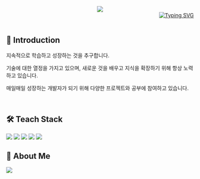 <div align="center">
  <img src="https://capsule-render.vercel.app/api?type=waving&color=6d9886&width=100&height=80&section=header&text=&animation=twinkling" />
  <div align="right">
    <a href="https://git.io/typing-svg">
      <img src="https://readme-typing-svg.demolab.com?font=Carter+One&size=60&pause=1000&color=6D9886&width=600&height=100&lines=Hello+I'm+Sieun+%F0%9F%91%8B%F0%9F%8F%BB" alt="Typing SVG" />
    </a>
  </div>
</div>

<br>

<h2>🐥 Introduction</h2>
<p>지속적으로 학습하고 성장하는 것을 추구합니다.</p>
<p>기술에 대한 열정을 가지고 있으며, 새로운 것을 배우고 지식을 확장하기 위해 항상 노력하고 있습니다.</p>
<p>매일매일 성장하는 개발자가 되기 위해 다양한 프로젝트와 공부에 참여하고 있습니다. </p>

<br>

<h2>🛠️ Teach Stack</h2>
<span>
<img src="https://img.shields.io/badge/JavaScript-F7DF1E?style=for-the-badge&logo=JavaScript&logoColor=FFFFFF"/>
<img src="https://img.shields.io/badge/TypeScript-3178C6?style=for-the-badge&logo=TypeScript&logoColor=FFFFFF"/>
<img src="https://img.shields.io/badge/React-61DAFB?style=for-the-badge&logo=React&logoColor=FFFFFF"/>
<img src="https://img.shields.io/badge/NodeJS-339933?style=for-the-badge&logo=Node.js&logoColor=FFFFFF"/>
<img src="https://img.shields.io/badge/aws-232F3E?style=for-the-badge&logo=AmazonAws&logoColor=FFFFFF"/>
</span>

<!--   <img src="https://img.shields.io/badge/JavaScript-F7DF1E?style=flat-square&logo=JavaScript&logoColor=FFFFFF"/>
  <img src="https://img.shields.io/badge/TypeScript-3178C6?style=flat-square&logo=TypeScript&logoColor=FFFFFF"/>
  <img src="https://img.shields.io/badge/React-61DAFB?style=flat-square&logo=React&logoColor=FFFFFF"/>
  <img src="https://img.shields.io/badge/NodeJS-339933?style=flat-square&logo=Node.js&logoColor=FFFFFF"/>
  <img src="https://img.shields.io/badge/aws-232F3E?style=flat-square&logo=AmazonAws&logoColor=FFFFFF"/> -->
  
<br>

<h2>🧸 About Me</h2>

<a href="https://sinetlsl.github.io/">
  <img src="https://img.shields.io/badge/Tech Blog-88A81D?style=for-the-badge&logo=git&logoColor=FFFFFF"/>
</a>
<br>


